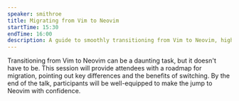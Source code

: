 ```yaml
---
speaker: smithroe
title: Migrating from Vim to Neovim
startTime: 15:30
endTime: 16:00
description: A guide to smoothly transitioning from Vim to Neovim, highlighting key differences and benefits.
---
```


Transitioning from Vim to Neovim can be a daunting task, but it doesn't have to be. This session will provide attendees with a roadmap for migration, pointing out key differences and the benefits of switching. By the end of the talk, participants will be well-equipped to make the jump to Neovim with confidence.
